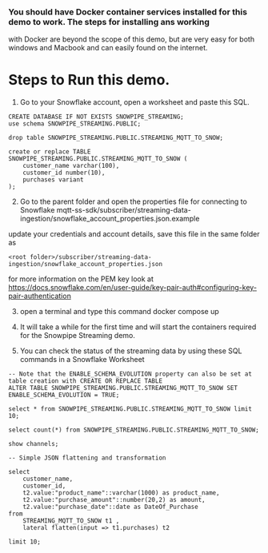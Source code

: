 ### You should have Docker container services installed for this demo to work. The steps for installing ans working
 with Docker are beyond the scope of this demo, but are very easy for both windows and Macbook and can easily
 found on the internet.

# Steps to Run this demo.

1. Go to your Snowflake account, open a worksheet and paste this SQL.

```
CREATE DATABASE IF NOT EXISTS SNOWPIPE_STREAMING;
use schema SNOWPIPE_STREAMING.PUBLIC;

drop table SNOWPIPE_STREAMING.PUBLIC.STREAMING_MQTT_TO_SNOW;

create or replace TABLE SNOWPIPE_STREAMING.PUBLIC.STREAMING_MQTT_TO_SNOW (
	customer_name varchar(100),
    customer_id number(10),
    purchases variant
);

```

2. Go to the parent folder and open the properties file for connecting to Snowflake
mqtt-ss-sdk/subscriber/streaming-data-ingestion/snowflake_account_properties.json.example

update your credentials and account details, save this file in the same folder as 
```
<root folder>/subscriber/streaming-data-ingestion/snowflake_account_properties.json
```

for more information on the PEM key look at https://docs.snowflake.com/en/user-guide/key-pair-auth#configuring-key-pair-authentication

3. open a terminal and type this command 
    docker compose up

4. It will take a while for the first time and will start the containers required for the Snowpipe Streaming demo.

5. You can check the status of the streaming data by using these SQL commands in a Snowflake Worksheet

```
-- Note that the ENABLE_SCHEMA_EVOLUTION property can also be set at table creation with CREATE OR REPLACE TABLE
ALTER TABLE SNOWPIPE_STREAMING.PUBLIC.STREAMING_MQTT_TO_SNOW SET ENABLE_SCHEMA_EVOLUTION = TRUE;

select * from SNOWPIPE_STREAMING.PUBLIC.STREAMING_MQTT_TO_SNOW limit 10;

select count(*) from SNOWPIPE_STREAMING.PUBLIC.STREAMING_MQTT_TO_SNOW;

show channels;

-- Simple JSON flattening and transformation

select 
    customer_name,
    customer_id, 
    t2.value:"product_name"::varchar(1000) as product_name,
    t2.value:"purchase_amount"::number(20,2) as amount,
    t2.value:"purchase_date"::date as DateOf_Purchase
from 
    STREAMING_MQTT_TO_SNOW t1 ,
    lateral flatten(input => t1.purchases) t2
    
limit 10;

```
